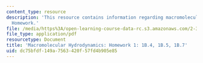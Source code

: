 ```yaml
---
content_type: resource
description: 'This resource contains information regarding macromolecular hydrodynamics:
  Homework.'
file: /media/https%3A/open-learning-course-data-rc.s3.amazonaws.com/2-341j-macromolecular-hydrodynamics-spring-2016/dc75bfdf149a7563420f57fd4b905e85_MIT2_341JS16_Hw1_Soln.pdf
file_type: application/pdf
resourcetype: Document
title: 'Macromolecular Hydrodynamics: Homework 1: 1B.4, 1B.5, 1B.7'
uid: dc75bfdf-149a-7563-420f-57fd4b905e85
---
```

